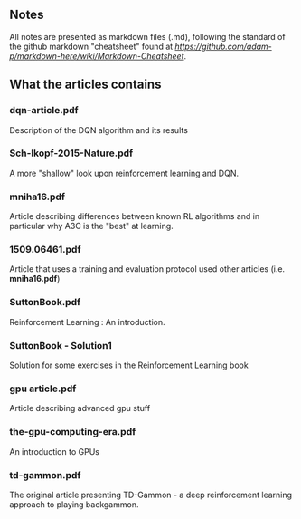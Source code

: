 ## Notes

All notes are presented as markdown files (.md), following the standard
of the github markdown "cheatsheet" found at 
_https://github.com/adam-p/markdown-here/wiki/Markdown-Cheatsheet_.

## What the articles contains

### dqn-article.pdf

Description of the DQN algorithm and its results

### Sch-lkopf-2015-Nature.pdf

A more "shallow" look upon reinforcement learning and DQN.

### mniha16.pdf

Article describing differences between known RL algorithms and
in particular why A3C is the "best" at learning.

### 1509.06461.pdf

Article that uses a training and evaluation protocol used other articles
(i.e. __mniha16.pdf__)

### SuttonBook.pdf

Reinforcement Learning : An introduction.

### SuttonBook - Solution1

Solution for some exercises in the Reinforcement Learning book

### gpu article.pdf

Article describing advanced gpu stuff

### the-gpu-computing-era.pdf

An introduction to GPUs

### td-gammon.pdf

The original article presenting TD-Gammon - a deep reinforcement learning
approach to playing backgammon.
